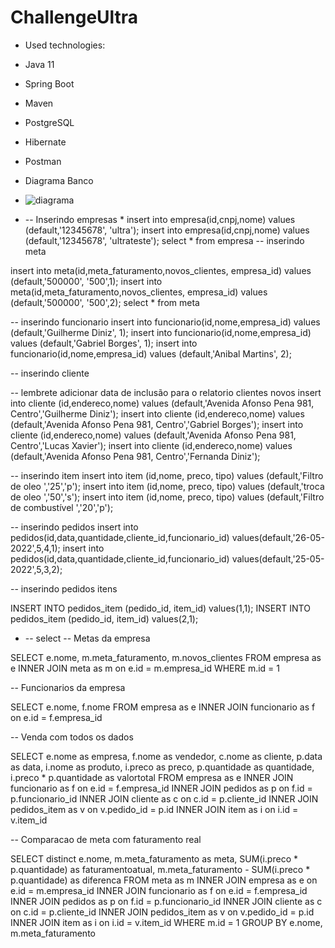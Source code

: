 # ChallengeUltra


* Used technologies:
* Java 11
* Spring Boot
* Maven
* PostgreSQL
* Hibernate
* Postman


* Diagrama Banco 
 * ![diagrama](https://user-images.githubusercontent.com/56515739/170579902-aa6e6015-b9c4-4a12-badd-83cc302f2eca.jpg)


* -- Inserindo empresas *
insert into empresa(id,cnpj,nome) values (default,'12345678', 'ultra');
insert into empresa(id,cnpj,nome) values (default,'12345678', 'ultrateste');
select * from empresa
-- inserindo meta

insert into meta(id,meta_faturamento,novos_clientes, empresa_id) values (default,'500000', '500',1);
insert into meta(id,meta_faturamento,novos_clientes, empresa_id) values (default,'500000', '500',2);
select * from meta

-- inserindo funcionario
insert into funcionario(id,nome,empresa_id) values (default,'Guilherme Diniz', 1);
insert into funcionario(id,nome,empresa_id) values (default,'Gabriel Borges', 1);
insert into funcionario(id,nome,empresa_id) values (default,'Anibal Martins', 2);


-- inserindo cliente

-- lembrete adicionar data de inclusão para o relatorio clientes novos
insert into cliente (id,endereco,nome) values (default,'Avenida Afonso Pena 981, Centro','Guilherme Diniz');
insert into cliente (id,endereco,nome) values (default,'Avenida Afonso Pena 981, Centro','Gabriel Borges');
insert into cliente (id,endereco,nome) values (default,'Avenida Afonso Pena 981, Centro','Lucas Xavier');
insert into cliente (id,endereco,nome) values (default,'Avenida Afonso Pena 981, Centro','Fernanda Diniz');

-- inserindo item
insert into item (id,nome, preco, tipo) values (default,'Filtro de oleo ','25','p');
insert into item (id,nome, preco, tipo) values (default,'troca de oleo ','50','s');
insert into item (id,nome, preco, tipo) values (default,'Filtro de combustível ','20','p');

-- inserindo pedidos
insert into pedidos(id,data,quantidade,cliente_id,funcionario_id) values(default,'26-05-2022',5,4,1);
insert into pedidos(id,data,quantidade,cliente_id,funcionario_id) values(default,'25-05-2022',5,3,2);



-- inserindo pedidos itens

INSERT INTO pedidos_item (pedido_id, item_id) values(1,1);
INSERT INTO pedidos_item (pedido_id, item_id) values(2,1);


* -- select
-- Metas da empresa

SELECT e.nome, m.meta_faturamento, m.novos_clientes
FROM empresa as e
INNER JOIN meta as m on e.id = m.empresa_id
WHERE m.id = 1

-- Funcionarios da empresa

SELECT e.nome, f.nome
FROM empresa as e
INNER JOIN funcionario as f on e.id = f.empresa_id

-- Venda com todos os dados

SELECT e.nome as empresa, f.nome as vendedor, c.nome as cliente, p.data as data, i.nome as produto, i.preco as preco, p.quantidade as quantidade, i.preco * p.quantidade as valortotal
FROM empresa as e
INNER JOIN funcionario as f on e.id = f.empresa_id
INNER JOIN pedidos as p on f.id = p.funcionario_id
INNER JOIN cliente as c on c.id = p.cliente_id
INNER JOIN pedidos_item as v on v.pedido_id = p.id
INNER JOIN item as i on i.id = v.item_id

-- Comparacao de meta com faturamento real

SELECT distinct e.nome, m.meta_faturamento as meta, SUM(i.preco * p.quantidade) as faturamentoatual, m.meta_faturamento - SUM(i.preco * p.quantidade) as diferenca
FROM meta as m
INNER JOIN empresa as e on e.id = m.empresa_id
INNER JOIN funcionario as f on e.id = f.empresa_id
INNER JOIN pedidos as p on f.id = p.funcionario_id
INNER JOIN cliente as c on c.id = p.cliente_id
INNER JOIN pedidos_item as v on v.pedido_id = p.id
INNER JOIN item as i on i.id = v.item_id
WHERE m.id = 1
GROUP BY e.nome, m.meta_faturamento
